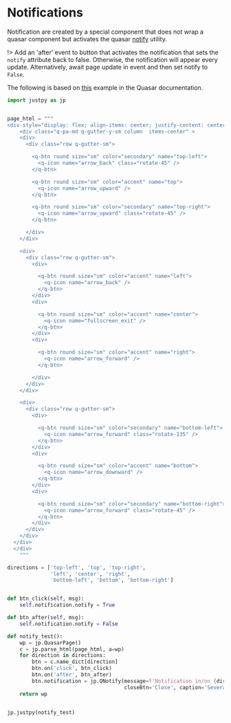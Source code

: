 # Notifications

Notification are created by a special component that does not wrap a quasar component but activates the quasar [notify](https://quasar.dev/quasar-plugins/notify) utility.

!> Add an 'after' event to button that activates the notification that sets the `notify` attribute back to false. Otherwise, the notification will appear every update. Alternatively, await page update in event and then set notify to `False`.

The following is based on [this](https://quasar.dev/quasar-plugins/notify#positioning) example in the Quasar documentation.

```python
import justpy as jp


page_html = """
<div style="display: flex; align-items: center; justify-content: center; height: 100vh">
    <div class="q-pa-md q-gutter-y-sm column  items-center" >
    <div>
      <div class="row q-gutter-sm">

        <q-btn round size="sm" color="secondary" name="top-left">
          <q-icon name="arrow_back" class="rotate-45" />
        </q-btn>

        <q-btn round size="sm" color="accent" name="top">
          <q-icon name="arrow_upward" />
        </q-btn>

        <q-btn round size="sm" color="secondary" name="top-right">
          <q-icon name="arrow_upward" class="rotate-45" />
        </q-btn>

      </div>
    </div>

    <div>
      <div class="row q-gutter-sm">
        <div>

          <q-btn round size="sm" color="accent" name="left">
            <q-icon name="arrow_back" />
          </q-btn>
        </div>
        <div>

          <q-btn round size="sm" color="accent" name="center">
            <q-icon name="fullscreen_exit" />
          </q-btn>
        </div>
        <div>

          <q-btn round size="sm" color="accent" name="right">
            <q-icon name="arrow_forward" />
          </q-btn>

        </div>
      </div>
    </div>

    <div>
      <div class="row q-gutter-sm">
        <div>

          <q-btn round size="sm" color="secondary" name="bottom-left">
            <q-icon name="arrow_forward" class="rotate-135" />
          </q-btn>
        </div>
        <div>

          <q-btn round size="sm" color="accent" name="bottom">
            <q-icon name="arrow_downward" />
          </q-btn>
        </div>
        <div>

          <q-btn round size="sm" color="secondary" name="bottom-right">
            <q-icon name="arrow_forward" class="rotate-45" />
          </q-btn>
        </div>
      </div>
    </div>
  </div>
  </div>
    """

directions = ['top-left', 'top', 'top-right',
              'left', 'center', 'right',
              'bottom-left', 'bottom', 'bottom-right']


def btn_click(self, msg):
    self.notification.notify = True

def btn_after(self, msg):
    self.notification.notify = False

def notify_test():
    wp = jp.QuasarPage()
    c = jp.parse_html(page_html, a=wp)
    for direction in directions:
        btn = c.name_dict[direction]
        btn.on('click', btn_click)
        btn.on('after', btn_after)
        btn.notification = jp.QNotify(message=f'Notification in/on {direction}', a=wp, position=direction,
                                      closeBtn='Close', caption='Several seconds ago')
    return wp


jp.justpy(notify_test)
```
